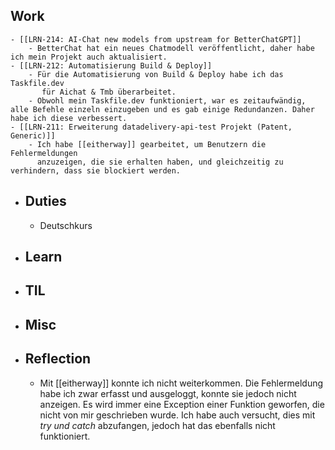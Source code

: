 ## Work
	- [[LRN-214: AI-Chat new models from upstream for BetterChatGPT]]
		- BetterChat hat ein neues Chatmodell veröffentlicht, daher habe ich mein Projekt auch aktualisiert.
	- [[LRN-212: Automatisierung Build & Deploy]]
		- Für die Automatisierung von Build & Deploy habe ich das Taskfile.dev
		   für Aichat & Tmb überarbeitet.
		- Obwohl mein Taskfile.dev funktioniert, war es zeitaufwändig, alle Befehle einzeln einzugeben und es gab einige Redundanzen. Daher habe ich diese verbessert.
	- [[LRN-211: Erweiterung datadelivery-api-test Projekt (Patent, Generic)]]
		- Ich habe [[eitherway]] gearbeitet, um Benutzern die Fehlermeldungen 
		  anzuzeigen, die sie erhalten haben, und gleichzeitig zu verhindern, dass sie blockiert werden.
- ## Duties
	- Deutschkurs
- ## Learn
- ## TIL
- ## Misc
- ## Reflection
	- Mit [[eitherway]] konnte ich nicht weiterkommen. Die Fehlermeldung habe ich zwar erfasst und ausgeloggt, konnte sie jedoch nicht anzeigen. Es wird immer eine Exception einer Funktion geworfen, die nicht von mir geschrieben wurde. Ich habe auch versucht, dies mit *try und catch* abzufangen, jedoch hat das ebenfalls nicht funktioniert.